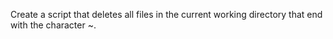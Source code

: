 Create a script that deletes all files in the current working directory that end with the character ~.





























